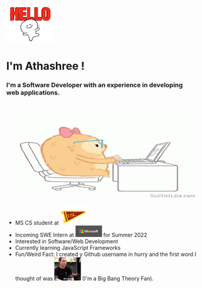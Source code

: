 <img src="stuff/hello.gif" width=25%>
<H1> I'm Athashree !</H1>
<H3>I'm a Software Developer with an experience in developing web applications.</H3> 
<img src="stuff/introduction.gif" width=100%  height=50%>

- MS CS student at <img src="stuff/usc.gif" width="70" > 
- Incoming SWE Intern at <img src="stuff/ms.png" width="70" height="30"> for Summer 2022
- Interested in Software/Web Development
- Currently learning JavaScript Frameworks
- Fun/Weird Fact: I created y Github username in hurry and the first word I thought of was <img src="stuff/bazinga.gif" width="70"> (I'm a Big Bang Theory Fan).
<!--
**bazingaav/bazingaav** is a ✨ _special_ ✨ repository because its `README.md` (this file) appears on your GitHub profile.
Here are some ideas to get you started:

- 🔭 I’m currently working on ...
- 🌱 I’m currently learning ...
- 👯 I’m looking to collaborate on ...
- 🤔 I’m looking for help with ...
- 💬 Ask me about ...
- 📫 How to reach me: ...
- 😄 Pronouns: ...
- ⚡ Fun fact: ...
-->
